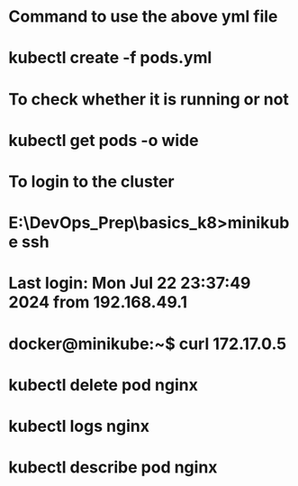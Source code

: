   # Command to use the above yml file
  # kubectl create -f pods.yml
  # To check whether it is running or not
  # kubectl get pods -o wide
  # To login to the cluster
#   E:\DevOps_Prep\basics_k8>minikube ssh
# Last login: Mon Jul 22 23:37:49 2024 from 192.168.49.1
# docker@minikube:~$ curl 172.17.0.5
# kubectl delete pod nginx
# kubectl logs nginx
# kubectl describe pod nginx